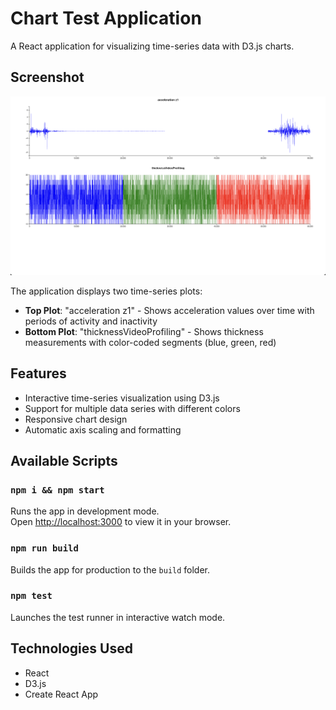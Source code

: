 # Chart Test Application

A React application for visualizing time-series data with D3.js charts.

## Screenshot

![Chart Screenshot](public/screenshot.png)

The application displays two time-series plots:
- **Top Plot**: "acceleration z1" - Shows acceleration values over time with periods of activity and inactivity
- **Bottom Plot**: "thicknessVideoProfiling" - Shows thickness measurements with color-coded segments (blue, green, red)

## Features

- Interactive time-series visualization using D3.js
- Support for multiple data series with different colors
- Responsive chart design
- Automatic axis scaling and formatting

## Available Scripts

### `npm i && npm start`

Runs the app in development mode.\
Open [http://localhost:3000](http://localhost:3000) to view it in your browser.

### `npm run build`

Builds the app for production to the `build` folder.

### `npm test`

Launches the test runner in interactive watch mode.

## Technologies Used

- React
- D3.js
- Create React App
